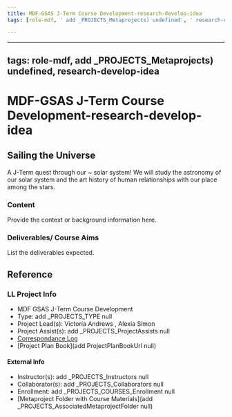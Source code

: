 ```yaml
---
title: MDF-GSAS J-Term Course Development-research-develop-idea
tags: [role-mdf, ' add _PROJECTS_Metaprojects) undefined', ' research-develop-idea']

---
```


---
tags: role-mdf, add _PROJECTS_Metaprojects) undefined, research-develop-idea
---
 
# MDF-GSAS J-Term Course Development-research-develop-idea

## Sailing the Universe 
A J-Term  quest through our ~ solar system! We will study the astronomy of our solar system and the art history of human relationships with our place among the stars. 

### Content
Provide the context or background information here.

### Deliverables/ Course Aims
List the deliverables expected.


## Reference
### LL Project Info
* MDF GSAS J-Term Course Development
* Type: add _PROJECTS_TYPE null
* Project Lead(s): Victoria  Andrews , Alexia Simon
* Project Assist(s): add _PROJECTS_ProjectAssists null
* [Correspondance Log](https://drive.google.com/drive/folders/1Qf2Bo9wObdAGB5JMjM1nhLQmAXuQWSGn?usp=drive_link)
* [Project Plan Book](add ProjectPlanBookUrl null)

#### External Info
* Instructor(s): add _PROJECTS_Instructors null
* Collaborator(s): add _PROJECTS_Collaborators null
* Enrollment: add _PROJECTS_COURSES_Enrollment null
* [Metaproject Folder with Course Materials](add _PROJECTS_AssociatedMetaprojectFolder null)